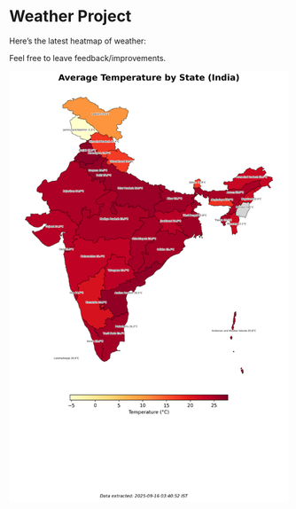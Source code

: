 # Weather Project

Here’s the latest heatmap of weather:

Feel free to leave feedback/improvements.

![India Heatmap](docs/assets/india_heatmap.png?v=C88EEE)
